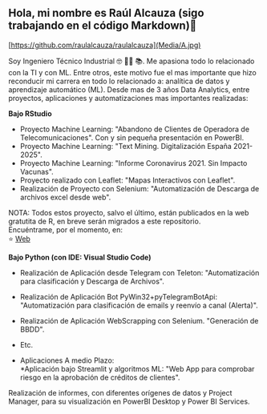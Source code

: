 
## Hola, mi nombre es Raúl Alcauza (sigo trabajando en el código Markdown)👋

[https://github.com/raulalcauza/raulalcauza](Media/A.jpg)


Soy Ingeniero Técnico Industrial 🤓 👨‍🏫 📚. 
Me apasiona todo lo relacionado con la TI y con ML. Entre otros, este motivo fue el mas importante que hizo reconducir mi carrera en todo lo relacionado a: analítica de datos y aprendizaje automático (ML). 
Desde mas de 3 años Data Analytics, entre proyectos, aplicaciones y automatizaciones mas importantes realizadas:

**Bajo RStudio**

  * Proyecto Machine Learning: "Abandono de Clientes de Operadora de Telecomunicaciones". Con y sin pequeña presentación en PowerBI.
  * Proyecto Machine Learning: "Text Mining. Digitalización España 2021-2025".
  * Proyecto Machine Learning: "Informe Coronavirus 2021. Sin Impacto Vacunas".
  * Proyecto realizado con Leaflet: "Mapas Interactivos con Leaflet".
  * Realización de Proyecto con Selenium: "Automatización de Descarga de archivos excel desde web".

NOTA: Todos estos proyecto, salvo el último, están publicados en la web gratutita de R, en breve serán migrados a este repositorio. 
</br>
Encuéntrame, por el momento, en:
</br>
⭐️ [Web](https://www.rpubs.com/Raul_A_P)

**Bajo Python (con IDE: Visual Studio Code)**

 * Realización de Aplicación desde Telegram con Teleton: "Automatización para clasificación y Descarga de Archivos".
 * Realización de Aplicación Bot PyWin32+pyTelegramBotApi: "Automatización para clasificación de emails y reenvío a canal (Alerta)".
 * Realización de Aplicación WebScrapping con Selenium.  "Generación de BBDD".
 * Etc.

 * Aplicaciones A medio Plazo:
   </br>
     *Aplicación bajo Streamlit y algoritmos ML: "Web App para comprobar riesgo en la aprobación de créditos de clientes".
     </br>


Realización de informes, con diferentes orígenes de datos y Project Manager, para su visualización en PowerBI Desktop y Power BI Services.




 


 
